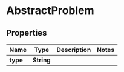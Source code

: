 

# AbstractProblem

## Properties

Name | Type | Description | Notes
------------ | ------------- | ------------- | -------------
**type** | **String** |  | 



